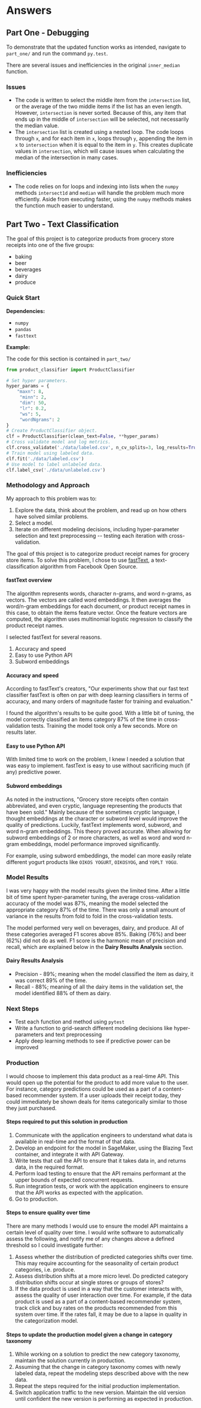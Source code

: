 # Answers

## Part One - Debugging
To demonstrate that the updated function works as intended, navigate to `part_one/` and run the command `py.test`.

There are several issues and inefficiencies in the original `inner_median` function.

### Issues
* The code is written to select the middle item from the `intersection` list, or the average of the two middle items if the list has an even length. However, `intersection` is never sorted. Because of this, any item that ends up in the middle of `intersection` will be selected, not necessarily the median value.
* The `intersection` list is created using a nested loop. The code loops through `x`, and for each item in `x`, loops through `y`, appending the item in `x` to `intersection` when it is equal to the item in `y`. This creates duplicate values in `intersection`, which will cause issues when calculating the median of the intersection in many cases.

### Inefficiencies
* The code relies on for loops and indexing into lists when the `numpy` methods `intersect1d` and `median` will handle the problem much more efficiently. Aside from executing faster, using the `numpy` methods makes the function much easier to understand.

## Part Two - Text Classification
The goal of this project is to categorize products from grocery store receipts into one of the five groups:
* baking
* beer
* beverages
* dairy
* produce

### Quick Start
**Dependencies:**
* `numpy`
* `pandas`
* `fasttext`

**Example:**

The code for this section is contained in `part_two/`

```python
from product_classifier import ProductClassifier

# Set hyper parameters.
hyper_params = {
    "maxn": 8,
     "minn": 2,
     "dim": 50,
     "lr": 0.2,
     "ws": 5,
     "wordNgrams": 2
}
# Create ProductClassifier object.
clf = ProductClassifier(clean_text=False, **hyper_params)
# Cross validate model and log metrics.
clf.cross_validate('./data/labeled.csv', n_cv_splits=3, log_results=True)
# Train model using labeled data.
clf.fit('./data/labeled.csv')
# Use model to label unlabeled data.
clf.label_csv('./data/unlabeled.csv')
```

### Methodology and Approach
My approach to this problem was to:
1. Explore the data, think about the problem, and read up on how others have solved similar problems.
2. Select a model.
3. Iterate on different modeling decisions, including hyper-parameter selection and text preprocessing -- testing each iteration with cross-validation.

The goal of this project is to categorize product receipt names for grocery store items. To solve this problem, I chose to use [fastText](https://fasttext.cc/), a text-classification algorithm from Facebook Open Source.

#### fastText overview
The algorithm represents words, character n-grams, and word n-grams, as vectors. The vectors are called word embeddings. It then averages the word/n-gram embeddings for each document, or product receipt names in this case, to obtain the items feature vector. Once the feature vectors are computed, the algorithm uses multinomial logistic regression to classify the product receipt names.

I selected fastText for several reasons.
1. Accuracy and speed
2. Easy to use Python API
3. Subword embeddings

#### Accuracy and speed
According to fastText's creators, "Our experiments show that our fast text classifier fastText is often on par with deep learning classifiers in terms of accuracy, and many orders of magnitude faster for training and evaluation."

I found the algorithm's results to be quite good. With a little bit of tuning, the model correctly classified an items category 87% of the time in cross-validation tests. Training the model took only a few seconds. More on results later.

#### Easy to use Python API
With limited time to work on the problem, I knew I needed a solution that was easy to implement. fastText is easy to use without sacrificing much (if any) predictive power.

#### Subword embeddings
As noted in the instructions, "Grocery store receipts often contain abbreviated, and even cryptic, language representing the products that have been sold." Mainly because of the sometimes cryptic language, I thought embeddings at the character or subword level would improve the quality of predictions. Luckily, fastText implements word, subword, and word n-gram embeddings. This theory proved accurate. When allowing for subword embeddings of 2 or more characters, as well as word and word n-gram embeddings, model performance improved significantly.

For example, using subword embeddings, the model can more easily relate different yogurt products like `OIKOS YOGURT`, `OIKOSYOG`, and `YOPLT YOGU`.

### Model Results
I was very happy with the model results given the limited time. After a little bit of time spent hyper-parameter tuning, the average cross-validation accuracy of the model was 87%, meaning the model selected the appropriate category 87% of the time. There was only a small amount of variance in the results from fold to fold in the cross-validation tests.

The model performed very well on beverages, dairy, and produce. All of these categories averaged F1 scores above 85%. Baking (76%) and beer (62%) did not do as well. F1 score is the harmonic mean of precision and recall, which are explained below in the **Dairy Results Analysis** section.

#### Dairy Results Analysis
* Precision - 89%; meaning when the model classified the item as dairy, it was correct 89% of the time.
* Recall - 88%; meaning of all the dairy items in the validation set, the model identified 88% of them as dairy.

### Next Steps
* Test each function and method using ``pytest``
* Write a function to grid-search different modeling decisions like hyper-parameters and text preprocessing
* Apply deep learning methods to see if predictive power can be improved

### Production
I would choose to implement this data product as a real-time API. This would open up the potential for the product to add more value to the user. For instance, category predictions could be used as a part of a content-based recommender system. If a user uploads their receipt today, they could immediately be shown deals for items categorically similar to those they just purchased.

#### Steps required to put this solution in production
1. Communicate with the application engineers to understand what data is available in real-time and the format of that data.
2. Develop an endpoint for the model in SageMaker, using the Blazing Text container, and integrate it with API Gateway.
3. Write tests that call the API to ensure that it takes data in, and returns data, in the required format.
4. Perform load testing to ensure that the API remains performant at the upper bounds of expected concurrent requests.
5. Run integration tests, or work with the application engineers to ensure that the API works as expected with the application.
6. Go to production.


#### Steps to ensure quality over time
There are many methods I would use to ensure the model API maintains a certain level of quality over time. I would write software to automatically assess the following, and notify me of any changes above a defined threshold so I could investigate further:
1. Assess whether the distribution of predicted categories shifts over time. This may require accounting for the seasonality of certain product categories, i.e. produce.
2. Assess distribution shifts at a more micro level. Do predicted category distribution shifts occur at single stores or groups of stores?
3. If the data product is used in a way that the customer interacts with, assess the quality of user interaction over time. For example, if the data product is used as a part of a content-based recommender system, track click and buy rates on the products recommended from this system over time. If the rates fall, it may be due to a lapse in quality in the categorization model.

#### Steps to update the production model given a change in category taxonomy
1. While working on a solution to predict the new category taxonomy, maintain the solution currently in production.
2. Assuming that the change in category taxonomy comes with newly labeled data, repeat the modeling steps described above with the new data.
3. Repeat the steps required for the initial production implementation.
4. Switch application traffic to the new version. Maintain the old version until confident the new version is performing as expected in production.
